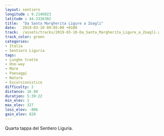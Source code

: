 ```yaml
---
layout: sentiero
longitude : 9.2146023
latitude : 44.3336302
title:  "Da Santa Margherita Ligure a Zoagli"
date:   2019-03-10 09:05:00 +0100
track:  /assets/tracks/2019-03-10-Da_Santa_Margherita_Ligure_a_Zoagli.gpx
track_color: green
categories:
- Italia
- Sentiero Liguria
tags:
- Lunghe tratte
- One-way
- Mare
- Paesaggi
- Natura
- Escursionistico
difficulty: 2
distance: 16.90 
duration: 5:39:22
min_elev: 1
max_elev: 327
loss_elev: -806
gain_elev: 820
---
```


Quarta tappa del Sentiero Liguria.
